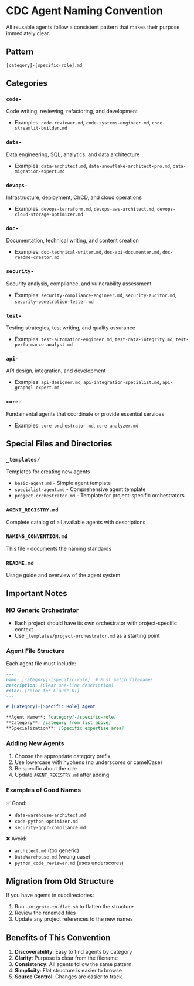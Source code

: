 # CDC Agent Naming Convention

All reusable agents follow a consistent pattern that makes their purpose immediately clear.

## Pattern

```
[category]-[specific-role].md
```

## Categories

### `code-`
Code writing, reviewing, refactoring, and development
- Examples: `code-reviewer.md`, `code-systems-engineer.md`, `code-streamlit-builder.md`

### `data-`
Data engineering, SQL, analytics, and data architecture
- Examples: `data-architect.md`, `data-snowflake-architect-pro.md`, `data-migration-expert.md`

### `devops-`
Infrastructure, deployment, CI/CD, and cloud operations
- Examples: `devops-terraform.md`, `devops-aws-architect.md`, `devops-cloud-storage-optimizer.md`

### `doc-`
Documentation, technical writing, and content creation
- Examples: `doc-technical-writer.md`, `doc-api-documenter.md`, `doc-readme-creator.md`

### `security-`
Security analysis, compliance, and vulnerability assessment
- Examples: `security-compliance-engineer.md`, `security-auditor.md`, `security-penetration-tester.md`

### `test-`
Testing strategies, test writing, and quality assurance
- Examples: `test-automation-engineer.md`, `test-data-integrity.md`, `test-performance-analyst.md`

### `api-`
API design, integration, and development
- Examples: `api-designer.md`, `api-integration-specialist.md`, `api-graphql-expert.md`

### `core-`
Fundamental agents that coordinate or provide essential services
- Examples: `core-orchestrator.md`, `core-analyzer.md`

## Special Files and Directories

### `_templates/`
Templates for creating new agents
- `basic-agent.md` - Simple agent template
- `specialist-agent.md` - Comprehensive agent template
- `project-orchestrator.md` - Template for project-specific orchestrators

### `AGENT_REGISTRY.md`
Complete catalog of all available agents with descriptions

### `NAMING_CONVENTION.md`
This file - documents the naming standards

### `README.md`
Usage guide and overview of the agent system

## Important Notes

### NO Generic Orchestrator
- Each project should have its own orchestrator with project-specific context
- Use `_templates/project-orchestrator.md` as a starting point

### Agent File Structure
Each agent file must include:

```markdown
---
name: [category]-[specific-role]  # Must match filename!
description: [Clear one-line description]
color: [color for Claude UI]
---

# [Category]-[Specific Role] Agent

**Agent Name**: [category]-[specific-role]
**Category**: [category from list above]
**Specialization**: [Specific expertise area]
```

### Adding New Agents

1. Choose the appropriate category prefix
2. Use lowercase with hyphens (no underscores or camelCase)
3. Be specific about the role
4. Update `AGENT_REGISTRY.md` after adding

### Examples of Good Names

✅ Good:
- `data-warehouse-architect.md`
- `code-python-optimizer.md`
- `security-gdpr-compliance.md`

❌ Avoid:
- `architect.md` (too generic)
- `DataWarehouse.md` (wrong case)
- `python_code_reviewer.md` (uses underscores)

## Migration from Old Structure

If you have agents in subdirectories:
1. Run `./migrate-to-flat.sh` to flatten the structure
2. Review the renamed files
3. Update any project references to the new names

## Benefits of This Convention

1. **Discoverability**: Easy to find agents by category
2. **Clarity**: Purpose is clear from the filename
3. **Consistency**: All agents follow the same pattern
4. **Simplicity**: Flat structure is easier to browse
5. **Source Control**: Changes are easier to track